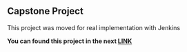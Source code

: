 ## Capstone Project

This project was moved for real implementation with Jenkins

**You can found this project in the next [LINK](https://github.com/herrera-luis/eks-blue-green-deployment)**

